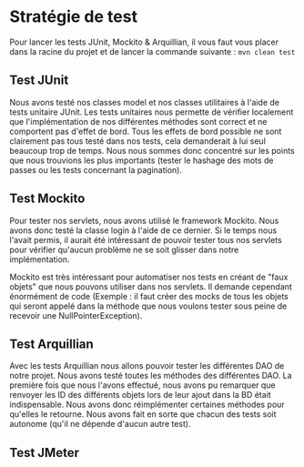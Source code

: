 # Stratégie de test

Pour lancer les tests JUnit, Mockito & Arquillian, il vous faut vous placer dans la racine du projet et de lancer la commande suivante : `mvn clean test`

## Test JUnit

Nous avons testé nos classes model et nos classes utilitaires à l'aide de tests unitaire JUnit. Les tests unitaires nous permette de vérifier localement que l'implémentation de nos différentes méthodes sont correct et ne comportent pas d'effet de bord. Tous les effets de bord possible ne sont clairement pas tous testé dans nos tests, cela demanderait à lui seul beaucoup trop de temps. Nous nous sommes donc concentré sur les points que nous trouvions les plus importants (tester le hashage des mots de passes ou les tests concernant la pagination).

## Test Mockito

Pour tester nos servlets, nous avons utilisé le framework Mockito.  Nous avons donc testé la classe login à l'aide de ce dernier. Si le temps nous l'avait permis, il aurait été intéressant de pouvoir tester tous nos servlets pour vérifier qu'aucun problème ne se soit glisser dans notre implémentation.

Mockito est très intéressant pour automatiser nos tests en créant de "faux objets" que nous pouvons utiliser dans nos servlets. Il demande cependant énormément de code (Exemple : il faut créer des mocks de tous les objets qui seront appelé dans la méthode que nous voulons tester sous peine de recevoir une NullPointerException).

## Test Arquillian

Avec les tests Arquillian nous allons pouvoir tester les différentes DAO de notre projet. Nous avons testé toutes les méthodes des différentes DAO. La première fois que nous l'avons effectué, nous avons pu remarquer que renvoyer les ID des différents objets lors de leur ajout dans la BD était indispensable. Nous avons donc réimplémenter certaines méthodes pour qu'elles le retourne. Nous avons fait en sorte que chacun des tests soit autonome (qu'il ne dépende d'aucun autre test).

## Test JMeter

